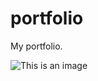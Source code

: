 # portfolio
My portfolio.

![This is an image]([https://myoctocat.com/assets/images/base-octocat.svg](https://www.google.com/url?sa=i&url=http%3A%2F%2Fwww.unirio.br%2Fconselhos-superiores%2526%2Fccbs%2Fibio%2Fherbariohuni%2Fimagens%2Fem-construcao-1%2Fimage_view_fullscreen&psig=AOvVaw2kiYGmHdWQy9wkSrqTvq8G&ust=1677575287916000&source=images&cd=vfe&ved=0CBAQjRxqFwoTCOCGob2stf0CFQAAAAAdAAAAABAZ))
